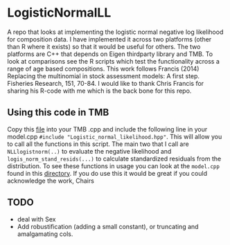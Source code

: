 # LogisticNormalLL
A repo that looks at implementing the logistic normal negative log likelihood for composition data. I have implemented it across two platforms (other than R where it exists) so that it 
would be useful for others. The two platforms are C++ that depends on Eigen thirdparty library and TMB. To look at comparisons see the R scripts which test the functionality 
across a range of age based compositions. This work follows Francis (2014) Replacing the multinomial in stock assessment models: A first step. Fisheries Research, 151, 70-84. 
I would like to thank Chris Francis for sharing his R-code with me which is the back bone for this repo.


## Using this code in TMB

Copy this [file](https://github.com/Craig44/LogisticNormalLL/blob/master/TMB/Logistic_normal_likelihood.hpp) into your TMB .cpp and include the following line in your model.cpp
```#include "Logistic_normal_likelihood.hpp"```. This will allow you to call all the functions in this script. The main two that I call are ```NLLlogistnorm(..)``` to evaluate the negative
likelihood and ```logis_norm_stand_resids(...)``` to calculate standardized residuals from the distribution. To see these functions in usage you can look at the ```model.cpp``` found in 
this [directory](https://github.com/Craig44/LogisticNormalLL/tree/master/TMB). If you do use this it would be great if you could acknowledge the work, Chairs


## TODO
- deal with Sex
- Add robustification (adding a small constant), or truncating and amalgamating cols.
